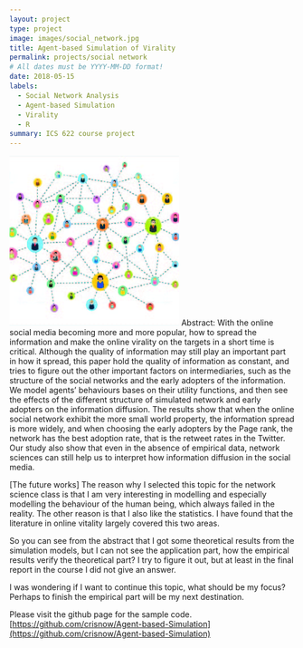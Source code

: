 ```yaml
---
layout: project
type: project
image: images/social_network.jpg
title: Agent-based Simulation of Virality
permalink: projects/social network
# All dates must be YYYY-MM-DD format!
date: 2018-05-15
labels:
  - Social Network Analysis
  - Agent-based Simulation
  - Virality
  - R
summary: ICS 622 course project
---
```


<img class="ui medium right floated rounded image" src="../images/social_network.jpg">
Abstract:
With the online social media becoming more and more popular, how to spread the information and make the online virality on the targets in a short time is critical. Although the quality of information may still play an important part in how it spread, this paper hold the quality of information as constant, and tries to figure out the other important factors on intermediaries, such as the structure of the social networks and the early adopters of the information. We model agents’ behaviours bases on their utility functions, and then see the effects of the different structure of simulated network and early adopters on the information diffusion. The results show that when the online social network exhibit the more small world property, the information spread is more widely, and when choosing the early adopters by the Page rank, the network has the best adoption rate, that is the retweet rates in the Twitter. Our study also show that even in the absence of empirical data, network sciences can still help us to interpret how information diffusion in the social media.

[The future works]
The reason why I selected this topic for the network science class is that I am very interesting in modelling and especially modelling the behaviour of the human being, which always failed in the reality. The other reason is that I also like the statistics. I have found that the literature in online vitality largely covered this two areas.

So you can see from the abstract that I got some theoretical results from the simulation models, but I can not see the application part, how the empirical results verify the theoretical part? I try to figure it out, but at least in the final report in the course I did not give an answer.

I was wondering if I want to continue this topic, what should be my focus?Perhaps to finish the empirical part will be my next destination.


Please visit the github page for the sample code. 
[https://github.com/crisnow/Agent-based-Simulation](https://github.com/crisnow/Agent-based-Simulation)
